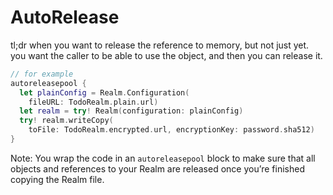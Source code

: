 # AutoRelease

tl;dr when you want to release the reference to memory, but not just yet. you
want the caller to be able to use the object, and then you can release it.

```swift
// for example
autoreleasepool {
  let plainConfig = Realm.Configuration(
    fileURL: TodoRealm.plain.url)
  let realm = try! Realm(configuration: plainConfig)
  try! realm.writeCopy(
    toFile: TodoRealm.encrypted.url, encryptionKey: password.sha512)
}
```

Note: You wrap the code in an `autoreleasepool` block to make sure that all
objects and references to your Realm are released once you’re finished copying
the Realm file.
